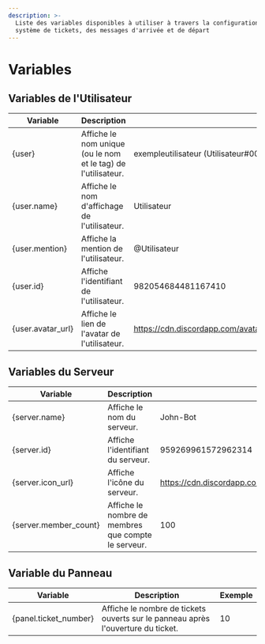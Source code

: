 ```yaml
---
description: >-
  Liste des variables disponibles à utiliser à travers la configuration du
  système de tickets, des messages d'arrivée et de départ
---
```


# Variables

## Variables de l'Utilisateur

| Variable           | Description                                                   | Exemple                                                                                     |
| ------------------ | ------------------------------------------------------------- | ------------------------------------------------------------------------------------------- |
| {user}             | Affiche le nom unique (ou le nom et le tag) de l'utilisateur. | exempleutilisateur (Utilisateur#0001)                                                       |
| {user.name}        | Affiche le nom d'affichage de l'utilisateur.                  | Utilisateur                                                                                 |
| {user.mention}     | Affiche la mention de l'utilisateur.                          | @Utilisateur                                                                                |
| {user.id}          | Affiche l'identifiant de l'utilisateur.                       | 982054684481167410                                                                          |
| {user.avatar\_url} | Affiche le lien de l'avatar de l'utilisateur.                 | https://cdn.discordapp.com/avatars/958547309728256081/c83207e3ef95fb6c9198562d0d04714f.webp |

## Variables du Serveur

| Variable               | Description                                         | Exemple                                                                                   |
| ---------------------- | --------------------------------------------------- | ----------------------------------------------------------------------------------------- |
| {server.name}          | Affiche le nom du serveur.                          | John-Bot                                                                                  |
| {server.id}            | Affiche l'identifiant du serveur.                   | 959269961572962314                                                                        |
| {server.icon\_url}     | Affiche l'icône du serveur.                         | https://cdn.discordapp.com/icons/959269961572962314/01f8699526e02fd34266e07835bd1de5.webp |
| {server.member\_count} | Affiche le nombre de membres que compte le serveur. | 100                                                                                       |

## Variable du Panneau

| Variable               | Description                                                                      | Exemple |
| ---------------------- | -------------------------------------------------------------------------------- | ------- |
| {panel.ticket\_number} | Affiche le nombre de tickets ouverts sur le panneau après l'ouverture du ticket. | 10      |
